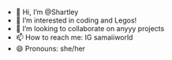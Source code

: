 - 👋 Hi, I’m @Shartley
- 👀 I’m interested in coding and Legos!
- 💞️ I’m looking to collaborate on anyyy projects
- 📫 How to reach me: IG samaiiworld
- 😄 Pronouns: she/her

<!---
Shartley/Shartley is a ✨ special ✨ repository because its `README.md` (this file) appears on your GitHub profile.
You can click the Preview link to take a look at your changes.
--->
